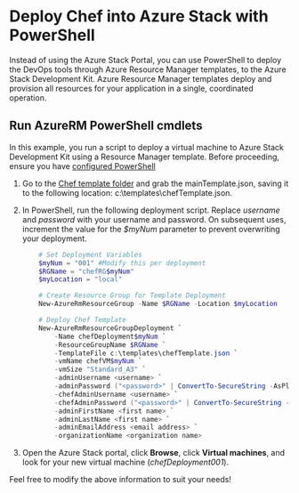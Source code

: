 # Deploy Chef into Azure Stack with PowerShell

Instead of using the Azure Stack Portal, you can use PowerShell to deploy the DevOps tools through Azure Resource Manager templates, to the Azure Stack Development Kit. Azure Resource Manager templates deploy and provision all resources for your application in a single, coordinated operation.

## Run AzureRM PowerShell cmdlets
In this example, you run a script to deploy a virtual machine to Azure Stack Development Kit using a Resource Manager template.  Before proceeding, ensure you have [configured PowerShell](https://docs.microsoft.com/en-us/azure/azure-stack/azure-stack-powershell-configure-admin)  

1. Go to the [Chef template folder](<DevOpsToolkit.ChefServer/DeploymentTemplates>) and grab the mainTemplate.json, saving it to the following location: c:\\templates\\chefTemplate.json.
2. In PowerShell, run the following deployment script. Replace *username* and *password* with your username and password. On subsequent uses, increment the value for the *$myNum* parameter to prevent overwriting your deployment.
   
   ```PowerShell
       # Set Deployment Variables
       $myNum = "001" #Modify this per deployment
       $RGName = "chefRG$myNum"
       $myLocation = "local"
   
       # Create Resource Group for Template Deployment
       New-AzureRmResourceGroup -Name $RGName -Location $myLocation
   
       # Deploy Chef Template
       New-AzureRmResourceGroupDeployment `
           -Name chefDeployment$myNum `
           -ResourceGroupName $RGName `
           -TemplateFile c:\templates\chefTemplate.json `
           -vmName chefVM$myNum `
           -vmSize "Standard_A3" `
           -adminUsername <username> `
           -adminPassword ("<password>" | ConvertTo-SecureString -AsPlainText -Force) `
           -chefAdminUsername <username> `
           -chefAdminPassword ("<password>" | ConvertTo-SecureString -AsPlainText -Force) `
           -adminFirstName <first name> `
           -adminLastName <first name> `
           -adminEmailAddress <email address> `
           -organizationName <organization name>
   ```
3. Open the Azure Stack portal, click **Browse**, click **Virtual machines**, and look for your new virtual machine (*chefDeployment001*).

Feel free to modify the above information to suit your needs!
